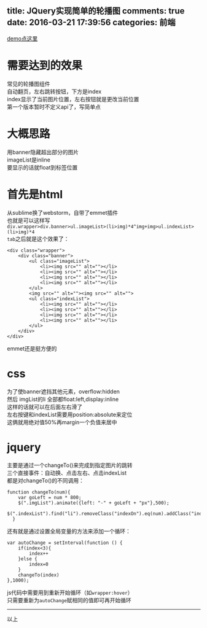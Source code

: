 title: JQuery实现简单的轮播图
comments: true
date: 2016-03-21 17:39:56
categories: 前端
---
[demo点这里](//gaoryrt.com/CV/shuffle/index.html)
# 需要达到的效果
常见的轮播图组件  
自动翻页，左右跳转按钮，下方是index  
index显示了当前图片位置，左右按钮就是更改当前位置  
第一个版本暂时不定义api了，写简单点  
# 大概思路
用banner隐藏超出部分的图片   
imageList是inline  
要显示的话就float到标签位置  	
# 首先是html  
从sublime换了webstorm，自带了emmet插件  
也就是可以这样写  
`div.wrapper>div.banner>ul.imageList>(li>img)*4^img+img>ul.indexList>(li>img)*4`  
`tab`之后就是这个效果了：  
```
<div class="wrapper">
    <div class="banner">
        <ul class="imageList">
            <li><img src="" alt=""></li>
            <li><img src="" alt=""></li>
            <li><img src="" alt=""></li>
            <li><img src="" alt=""></li>
        </ul>
        <img src="" alt=""><img src="" alt="">
        <ul class="indexList">
            <li><img src="" alt=""></li>
            <li><img src="" alt=""></li>
            <li><img src="" alt=""></li>
            <li><img src="" alt=""></li>
        </ul>
    </div>
</div>
```

emmet还是挺方便的  

# css
为了使banner遮挡其他元素，overflow:hidden  
然后 imgList的li 全部都float:left,display:inline  
这样的话就可以在后面左右滑了  
左右按键和indexList需要用position:absolute来定位  
这俩就用绝对值50%再margin一个负值来居中  

# jquery
主要是通过一个changeTo()来完成到指定图片的跳转   
三个直接事件：自动换、点击左右、点击indexList  
都是对changeTo()的不同调用：  
```
function changeTo(num){ 
    var goLeft = num * 800;
    $(".imgList").animate({left: "-" + goLeft + "px"},500);
    $(".indexList").find("li").removeClass("indexOn").eq(num).addClass("indexOn");
  }
```
还有就是通过设置全局变量的方法来添加一个循环：  
```
var autoChange = setInterval(function () {
    if(index<3){
        index++
    }else {
        index=0
    }
    changeTo(index)
},1000);
```
js代码中需要用到重新开始循环（如`wrapper:hover`）  
只需要重新为`autoChange`赋相同的值即可再开始循环  
***
以上
